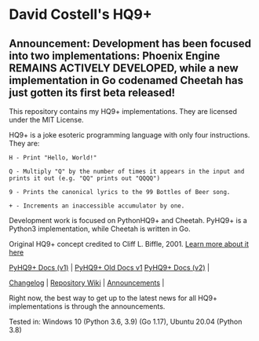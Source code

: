 # David Costell's HQ9+

## Announcement: Development has been focused into two implementations: Phoenix Engine REMAINS ACTIVELY DEVELOPED, while a new implementation in Go codenamed Cheetah has just gotten its first beta released!

This repository contains my HQ9+ implementations. They are licensed under the MIT License.

HQ9+ is a joke esoteric programming language with only four instructions. They are:
```
H - Print "Hello, World!"

Q - Multiply "Q" by the number of times it appears in the input and prints it out (e.g. "QQ" prints out "QQQQ")

9 - Prints the canonical lyrics to the 99 Bottles of Beer song.

+ - Increments an inaccessible accumulator by one.
```
Development work is focused on PythonHQ9+ and Cheetah. PyHQ9+ is a Python3 implementation, while Cheetah is written in Go.

Original HQ9+ concept credited to Cliff L. Biffle, 2001. 
[Learn more about it here](http://cliffle.com/esoterica/hq9plus/)  

[PyHQ9+ Docs (v1)](https://github.com/DontEatThemCookies/HQ9/wiki/Documentation-v1) | [PyHQ9+ Old Docs v1](PythonHQ9%2B_v1/pyhq9-readme.md) [PyHQ9+ Docs (v2)](https://github.com/DontEatThemCookies/HQ9/wiki/Documentation-v2) |

[Changelog](https://github.com/DontEatThemCookies/HQ9/wiki/Changelog#changelog) |
[Repository Wiki](https://github.com/DontEatThemCookies/HQ9/wiki) | 
[Announcements](https://github.com/DontEatThemCookies/HQ9/wiki/Announcements) |

Right now, the best way to get up to the latest news for all HQ9+ implementations is through the announcements.

Tested in: Windows 10 (Python 3.6, 3.9) (Go 1.17), Ubuntu 20.04 (Python 3.8)
